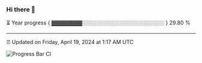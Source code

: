 ### Hi there 👋

⏳ Year progress { ▓▓▓▓▓▓▓▓░░░░░░░░░░░░░░░░░░░░░░ } 29.80 %

---

⏰ Updated on Friday, April 19, 2024 at 1:17 AM UTC

![Progress Bar CI](https://github.com/arthurbuhl/arthurbuhl/workflows/Progress%20Bar%20CI/badge.svg)
